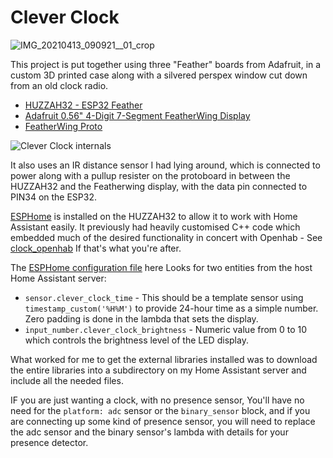 # Clever Clock
![IMG_20210413_090921__01_crop](https://github.com/politas/Projects/assets/2109967/183e2c67-d30d-4a14-a87a-eef30bd32683)

This project is put together using three "Feather" boards from Adafruit, in a custom 3D printed case along with a silvered perspex window cut down from an old clock radio.

 - [HUZZAH32 - ESP32 Feather](https://learn.adafruit.com/adafruit-huzzah32-esp32-feather/overview)
 - [Adafruit 0.56" 4-Digit 7-Segment FeatherWing Display](https://www.adafruit.com/product/3108)
 - [FeatherWing Proto](https://www.adafruit.com/product/2884)

![Clever Clock internals](https://github.com/politas/Projects/assets/2109967/6f45ad7e-7451-450b-9384-0488bc662a1e)
 
It also uses an IR distance sensor I had lying around, which is connected to power along with a pullup resister on the protoboard in between the HUZZAH32 and the Featherwing display, with the data pin connected to PIN34 on the ESP32.

[ESPHome](https://esphome.io) is installed on the HUZZAH32 to allow it to work with Home Assistant easily. It previously had heavily customised C++ code which embedded much of the desired functionality in concert with Openhab - See [clock_openhab](https://github.com/politas/Projects/clock_openhab) If that's what you're after.

The [ESPHome configuration file](https://github.com/politas/Projects/clock_esphome/clever-clock.yaml) here Looks for two entities from the host Home Assistant server:

- ``sensor.clever_clock_time`` - This should be a template sensor using ``timestamp_custom('%H%M')`` to provide 24-hour time as a simple number. Zero padding is done in the lambda that sets the display.
- ``input_number.clever_clock_brightness`` - Numeric value from 0 to 10 which controls the brightness level of the LED display.

What worked for me to get the external libraries installed was to download the entire libraries into a subdirectory on my Home Assistant server and include all the needed files.

IF you are just wanting a clock, with no presence sensor, You'll have no need for the ``platform: adc`` sensor or the ``binary_sensor`` block, and if you are connecting up some kind of presence sensor, you will need to replace the adc sensor and the binary sensor's lambda with details for your presence detector.